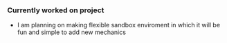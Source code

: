 ### Currently worked on project  
- I am planning on making flexible sandbox enviroment in which it will be fun and simple to add new mechanics
